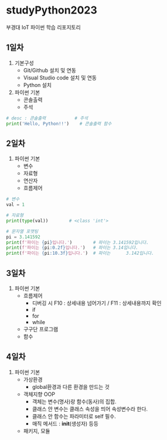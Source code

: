 # studyPython2023
부경대 IoT 파이썬 학습 리포지토리

## 1일차
1. 기본구성
    - Git/Github 설치 및 연동
    - Visual Studio code 설치 및 연동
    - Python 설치
2. 파이썬 기본
    - 콘솔출력
    - 주석

```python
# desc : 콘솔출력           # 주석
print('Hello, Python!!')    # 콘솔출력 함수
```

## 2일차
1. 파이썬 기본
    - 변수
    - 자료형
    - 연산자
    - 흐름제어

```python
# 변수
val = 1

# 자료형
print(type(val))        # <class 'int'>

# 문자열 포맷팅
pi = 3.141592
print(f'파이는 {pi}입니다.')        # 파이는 3.141592입니다.
print(f'파이는 {pi:0.2f}입니다.')   # 파이는 3.14입니다.
print(f'파이는 {pi:10.3f}입니다.')  # 파이는      3.142입니다.
```
## 3일차
1. 파이썬 기본
    - 흐름제어
        - 디버깅 시 F10 : 상세내용 넘어가기 / F11 : 상세내용까지 확인
        - if
        - for
        - while
    - 구구단 프로그램
    - 함수

## 4일차
1. 파이썬 기본
    - 가상환경
        - global환경과 다른 환경을 만드는 것
    - 객체지향 OOP
        - 객체는 변수(명사)랑 함수(동사)의 집합.
        - 클래스 안 변수는 클래스 속성을 띄어 속성변수라 한다.
        - 클래스 안 함수는 파라미터로 self 필수.
        - 매직 메서드 : __init__(생성자) 등등
    - 패키지, 모듈
    

